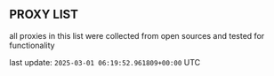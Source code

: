 ## PROXY LIST

all proxies in this list were collected from open sources and tested for functionality

last update: `2025-03-01 06:19:52.961809+00:00` UTC